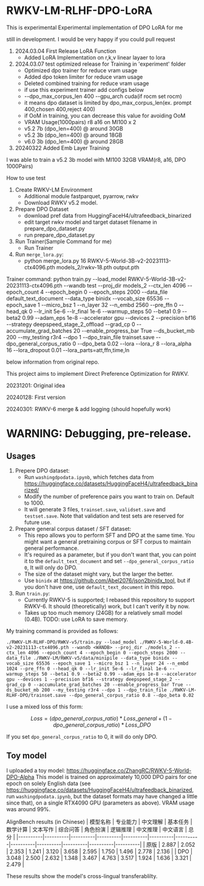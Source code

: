 # RWKV-LM-RLHF-DPO-LoRA

This is experimental Experimental implementation of DPO LoRA for me

still in development. I would be very happy if you could pull request


1. 2024.03.04 First Release LoRA Function
   - Added LoRA Implementation on r,k,v linear layaer to lora 
2. 2024.03.07 test optimized release for Training in 'experiment' folder
   - Optimized dpo trainer for reduce vram usage
   - Added dpo token limiter for reduce vram usage
   - Deleted combined training for reduce vram usage
   - if use this experiment trainer add configs below
   - --dpo_max_corpus_len 400 --gpu_arch cuda(if rocm set rocm)
   - it means dpo dataset is limited by dpo_max_corpus_len(ex. prompt 400,chosen 400,reject 400)
   - if OoM in training, you can decrease this value for avoiding OoM
   - VRAM Usage(1000pairs) r8 a16 on MI100 x 2
   - v5.2 7b (dpo_len=400) @ around 30GB
   - v5.2 3b (dpo_len=400) @ around 18GB
   - v6.0 3b (dpo_len=400) @ around 28GB
3. 20240322 Added Emb Layer Training
    


I was able to train a v5.2 3b model with MI100 32GB VRAM(r8, a16, DPO 1000Pairs)

How to use test

1. Create RWKV-LM Environment
   - Additional module fastparquet, pyarrow, rwkv
   - Download RWKV v5.2 model.
2. Prepare DPO Dataset
   - download pref data from HuggingFaceH4/ultrafeedback_binarized 
   - edit target rwkv model and target dataset filename in prepare_dpo_dataset.py
   - run prepare_dpo_dataset.py
3. Run Trainer(Sample Command for me)
   - Run Trainer
4. Run `merge_lora.py`:
   - python merge_lora.py 16 RWKV-5-World-3B-v2-20231113-ctx4096.pth models_2/rwkv-18.pth output.pth
   
Trainer command:
 python train.py --load_model RWKV-5-World-3B-v2-20231113-ctx4096.pth --wandb test --proj_dir models_2 --ctx_len 4096 --epoch_count 4 --epoch_begin 0 --epoch_steps 2000 --data_file default_text_document --data_type binidx --vocab_size 65536 --epoch_save 1 --micro_bsz 1 --n_layer 32 --n_embd 2560 --pre_ffn 0 --head_qk 0 --lr_init 5e-6 --lr_final 1e-6 --warmup_steps 50 --beta1 0.9 --beta2 0.99 --adam_eps 1e-8 --accelerator gpu --devices 2 --precision bf16 --strategy deepspeed_stage_2_offload --grad_cp 0 --accumulate_grad_batches 20 --enable_progress_bar True --ds_bucket_mb 200 --my_testing r3r4 --dpo 1 --dpo_train_file trainset.save --dpo_general_corpus_ratio 0 --dpo_beta 0.02 --lora --lora_r 8 --lora_alpha 16 --lora_dropout 0.01 --lora_parts=att,ffn,time,ln


below information from original repo.

This project aims to implement Direct Preference Optimization for RWKV. 

20231201: Original idea

20240128: First version

20240301: RWKV-6 merge & add logging (should hopefully work)

# WARNING: Debugging, pre-release.

## Usages
1. Prepere DPO dataset:
   - Run `washingdpodata.ipynb`, which fetches data from https://huggingface.co/datasets/HuggingFaceH4/ultrafeedback_binarized/
   - Modify the number of preference pairs you want to train on. Default to 1000.
   - It will generate 3 files, `trainset.save`, `validset.save` and `testset.save`. Note that validation and test sets are reserved for future use.
2. Prepare general corpus dataset / SFT dataset:
   - This repo allows you to perform SFT and DPO at the same time. You might want a general pretraining corpus or SFT corpus to maintain general performance.
   - It's required as a parameter, but if you don't want that, you can point it to the `default_text_document` and set `--dpo_general_corpus_ratio 0`, It will only do DPO.
   - The size of the dataset might vary, but the larger the better.
   - Use `binidx` at https://github.com/Abel2076/json2binidx_tool, but if you don't have one, use `default_text_document` in this repo.
3. Run `train.py`:
   - Currently RWKV-5 is supported; I rebased this repository to support RWKV-6. It should (theoretically) work, but I can't verify it by now.
   - Takes up too much memory (24GB) for a relatively small model (0.4B). TODO: use LoRA to save memory.


 
My training command is provided as follows:
```
./RWKV-LM-RLHF-DPO/RWKV-v5/train.py --load_model ./RWKV-5-World-0.4B-v2-20231113-ctx4096.pth --wandb <WANDB> --proj_dir ./models_2 --ctx_len 4096 --epoch_count 4 --epoch_begin 0 --epoch_steps 2000 --data_file ./RWKV-LM/RWKV-v5/data/minipile --data_type binidx --vocab_size 65536 --epoch_save 1 --micro_bsz 1 --n_layer 24 --n_embd 1024 --pre_ffn 0 --head_qk 0 --lr_init 5e-6 --lr_final 1e-6 --warmup_steps 50 --beta1 0.9 --beta2 0.99 --adam_eps 1e-8 --accelerator gpu --devices 1 --precision bf16 --strategy deepspeed_stage_2 --grad_cp 0 --accumulate_grad_batches 20 --enable_progress_bar True --ds_bucket_mb 200 --my_testing r3r4 --dpo 1 --dpo_train_file ./RWKV-LM-RLHF-DPO/trainset.save --dpo_general_corpus_ratio 0.8 --dpo_beta 0.02
```

I use a mixed loss of this form: 
```math
Loss = (dpo\_general\_corpus\_ratio) * Loss\_general + (1 - dpo\_general\_corpus\_ratio) * Loss\_DPO
```

If you set `dpo_general_corpus_ratio` to 0, it will do only DPO.

## Toy model

I uploaded a toy model:
https://huggingface.co/ZhangRC/RWKV-5-World-DPO-Alpha
This model is trained on approximately 10,000 DPO pairs for one epoch on solely English data (see https://huggingface.co/datasets/HuggingFaceH4/ultrafeedback_binarized, run `washingdpodata.ipynb`, but the dataset formats may have changed a little since that), on a single RTX4090 GPU (parameters as above). VRAM usage was around 99%.

AlignBench results (in Chinese)
| 模型名称 | 专业能力 | 中文理解 | 基本任务 | 数学计算 | 文本写作 | 综合问答 | 角色扮演 | 逻辑推理 | 中文推理 | 中文语言 | 总分 |
|----------|----------|----------|----------|----------|----------|----------|----------|----------|----------|----------|----------|
| 原版 | 2.887 | 2.052 | 2.353 | 1.241 | 3.120 | 3.658 | 2.595 | 1.750 | 1.496 | 2.778 | 2.136 |
| DPO  | 3.048 | 2.500 | 2.632 | 1.348 | 3.467 | 4.763 | 3.517 | 1.924 | 1.636 | 3.321 | 2.479 |

These results show the model's cross-lingual transferablilty.

